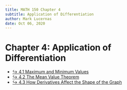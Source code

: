```yaml
---
title: MATH 150 Chapter 4
subtitle: Application of Differentiation
author: Mark Lucernas
date: Oct 06, 2020
---
```



# Chapter 4: Application of Differentiation

- [↪ 4.1 Maximum and Minimum Values](ch-4-1)
- [↪ 4.2 The Mean Value Theorem](ch-4-2)
- [↪ 4.3 How Derivatives Affect the Shape of the Graph](ch-4-3)

